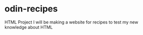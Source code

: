 # odin-recipes
HTML Project
I will be making a website for recipes to test my new knowledge about HTML